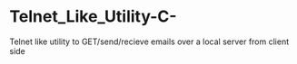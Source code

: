 # Telnet_Like_Utility-C-
Telnet like utility to GET/send/recieve emails over a local server from client side
